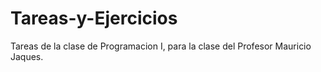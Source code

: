 # Tareas-y-Ejercicios
Tareas de la clase de Programacion I, para la clase del Profesor Mauricio Jaques.
